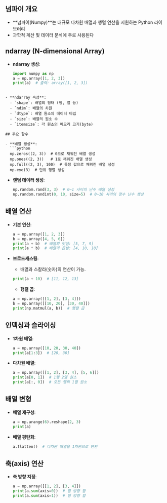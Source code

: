 ## 넘파이 개요
- **넘파이(Numpy)**는 대규모 다차원 배열과 행렬 연산을 지원하는 Python 라이브러리
- 과학적 계산 및 데이터 분석에 주로 사용된다

## ndarray (N-dimensional Array)

- **ndarray 생성**:
  ```python
  import numpy as np
  a = np.array([1, 2, 3])
  print(a)  # 출력: array([1, 2, 3])
```

- **ndarray 속성**:
  - `shape`: 배열의 형태 (행, 열 등)
  - `ndim`: 배열의 차원
  - `dtype`: 배열 원소의 데이터 타입
  - `size`: 배열의 원소 수
  - `itemsize`: 각 원소의 메모리 크기(byte)

## 주요 함수

- **배열 생성**:
  ```python
  np.zeros((2, 3))  # 0으로 채워진 배열 생성
  np.ones((2, 3))   # 1로 채워진 배열 생성
  np.full((2, 3), 100)  # 특정 값으로 채워진 배열 생성
  np.eye(3)  # 단위 행렬 생성
  ```
  
- **랜덤 데이터 생성**:
  ```python
  np.random.rand(3, 3)  # 0~1 사이의 난수 배열 생성
  np.random.randint(0, 10, size=5)  # 0~10 사이의 정수 난수 생성
  ```

## 배열 연산

- **기본 연산**:
  ```python
  a = np.array([1, 2, 3])
  b = np.array([4, 5, 6])
  print(a + b)  # 배열의 덧셈: [5, 7, 9]
  print(a * b)  # 배열의 곱셈: [4, 10, 18]
  ```
  
- **브로드캐스팅**:

  - 배열과 스칼라(숫자)의 연산이 가능.
  ```python
  print(a + 10)  # [11, 12, 13]
  ```
  
  - **행렬 곱**:
  ```python
  a = np.array([[1, 2], [3, 4]])
  b = np.array([[10, 20], [30, 40]])
  print(np.matmul(a, b))  # 행렬 곱
  ```

## 인덱싱과 슬라이싱

- **1차원 배열**:
  ```python
  a = np.array([10, 20, 30, 40])
  print(a[1:3])  # [20, 30]
  ```
  
- **다차원 배열**:
  ```python
  a = np.array([[1, 2], [3, 4], [5, 6]])
  print(a[0, 1])  # 1행 2열 원소
  print(a[:, 0])  # 모든 행의 1열 원소
  ```

## 배열 변형

- **배열 재구성**:
  ```python
  a = np.arange(6).reshape(2, 3)
  print(a)
  ```
  
- **배열 평탄화**:
  ```python
  a.flatten()  # 다차원 배열을 1차원으로 변환
  ```

## 축(axis) 연산

- **축 방향 지정**:
  ```python
  a = np.array([[1, 2], [3, 4]])
  print(a.sum(axis=0))  # 열 방향 합
  print(a.sum(axis=1))  # 행 방향 합
  ```

